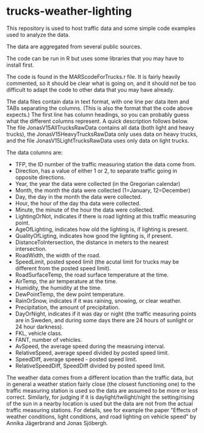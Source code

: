 # trucks-weather-lighting
This repository is used to host traffic data and some simple code examples used to analyze the data. 

The data are aggregated from several public sources. 

The code can be run in R but uses some libraries that you may have to install first.

The code is found in the MARScodeForTrucks.r file. It is fairly heavily commented, so it should be clear what is going on, and it should not be too difficult to adapt the code to other data that you may have already.

The data files contain data in text format, with one line per data item and TABs separating the columns. (This is also the format that the code above expects.) The first line has column headings, so you can probably guess what the different columns represent. A quick description follows below. The file JonasV15AllTrucksRawData contains all data (both light and heavy trucks), the JonasV15HeavyTrucksRawData only uses data on heavy trucks, and the file JonasV15LightTrucksRawData uses only data on light trucks.

The data columns are:

- TFP, the ID number of the traffic measuring station the data come from.
- Direction, has a value of either 1 or 2, to separate traffic going in opposite directions.
- Year, the year the data were collected (in the Gregorian calendar)
- Month, the month the data were collected (1=January, 12=December)
- Day, the day in the month the data were collected.
- Hour, the hour of the day tha data were collected.
- Minute, the minute of the hour the data were collected.
- LightingOrNot, indicates if there is road lighting at this traffic measuring point.
- AgeOfLighting, indicates how old the lighting is, if lighting is present.
- QualityOfLigting, indicates how good the lighting is, if present.
- DistanceToIntersection, the distance in meters to the nearest intersection.
- RoadWidth, the width of the road.
- SpeedLimit, posted speed limit (the acutal limit for trucks may be different from the posted speed limit).
- RoadSurfaceTemp, the road surface temperature at the time.
- AirTemp, the air temperature at the time.
- Humidity, the humidity at the time.
- DewPointTemp, the dew point temperature.
- RainOrSnow, indicates if it was raining, snowing, or clear weather.
- Precipitation, the amount of precipitation.
- DayOrNight, indicates if it was day or night (the traffic measuring points are in Sweden, and during some days there are 24 hours of sunlight or 24 hour darkness).
- FKL, vehicle class.
- FANT, number of vehicles.
- AvSpeed, the average speed during the measruing interval.
- RelativeSpeed, average speed divided by posted speed limit.
- SpeedDiff, average speeed - posted speed limit.
- RelativeSpeedDiff, SpeedDiff divided by posted speed limit.

The weather data comes from a different location than the traffic data, but in general a weather station fairly close (the closest functioning one) to the traffic measuring station is used so the data are assumed to be more or less correct. Similarly, for judging if it is daylight/twilight/night the setting/rising of the sun in a nearby location is used but the data are not from the actual traffic measuring stations. For details, see for example the paper "Effects of weather conditions, light conditions, and road lighting on vehicle speed" by Annika Jägerbrand and Jonas Sjöbergh.
